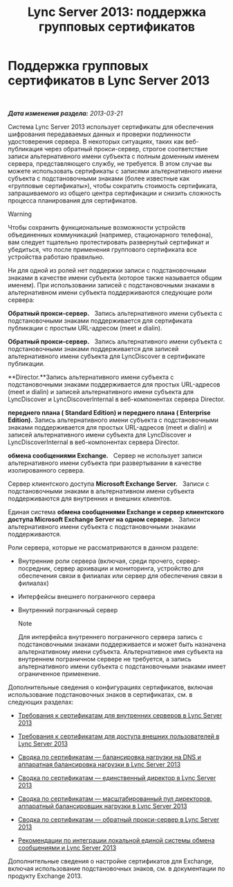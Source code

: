 ﻿---
title: 'Lync Server 2013: поддержка групповых сертификатов'
TOCTitle: Поддержка групповых сертификатов
ms:assetid: 0bae2aa8-b6dc-46f5-a3be-3fe7581809d4
ms:mtpsurl: https://technet.microsoft.com/ru-ru/library/Hh202161(v=OCS.15)
ms:contentKeyID: 49308909
ms.date: 05/19/2016
mtps_version: v=OCS.15
ms.translationtype: HT
---

# Поддержка групповых сертификатов в Lync Server 2013

 

_**Дата изменения раздела:** 2013-03-21_

Система Lync Server 2013 использует сертификаты для обеспечения шифрования передаваемых данных и проверки подлинности удостоверения сервера. В некоторых ситуациях, таких как веб-публикация через обратный прокси-сервер, строгое соответствие записи альтернативного имени субъекта с полным доменным именем сервера, представляющего службу, не требуется. В этом случае вы можете использовать сертификаты с записями альтернативного имени субъекта с подстановочными знаками (более известные как «групповые сертификаты»), чтобы сократить стоимость сертификата, запрашиваемого из общего центра сертификации и снизить сложность процесса планирования для сертификатов.

> [!warning]  
> Чтобы сохранить функциональные возможности устройств объединенных коммуникаций (например, стационарного телефона), вам следует тщательно протестировать развернутый сертификат и убедиться, что после применения группового сертификата все устройства работаю правильно.

Ни для одной из ролей нет поддержки записи с подстановочными знаками в качестве имени субъекта (которое также называется общим именем). При использовании записей с подстановочными знаками в альтернативном имени субъекта поддерживаются следующие роли сервера:

   **Обратный прокси-сервер.**   Запись альтернативного имени субъекта с подстановочными знаками поддерживается для сертификата публикации с простым URL-адресом (meet и dialin).

   **Обратный прокси-сервер.**   Запись альтернативного имени субъекта с подстановочными знаками поддерживается для записей альтернативного имени субъекта для LyncDiscover в сертификате публикации.

   **Director.**Запись альтернативного имени субъекта с подстановочными знаками поддерживается для простых URL-адресов (meet и dialin) и записей альтернативного имени субъекта для LyncDiscover и LyncDiscoverInternal в веб-компонентах сервера Director.

   **переднего плана ( Standard Edition) и переднего плана ( Enterprise Edition).** Запись альтернативного имени субъекта с подстановочными знаками поддерживается для простых URL-адресов (meet и dialin) и записей альтернативного имени субъекта для LyncDiscover и LyncDiscoverInternal в веб-компонентах сервера Director.

   **обмена сообщениями Exchange.**   Сервер не использует записи альтернативного имени субъекта при развертывании в качестве изолированного сервера.

   Сервер клиентского доступа **Microsoft Exchange Server.**   Записи с подстановочными знаками в альтернативном имени субъекта поддерживаются для внутренних и внешних клиентов.

   Единая система **обмена сообщениями Exchange и сервер клиентского доступа Microsoft Exchange Server на одном сервере.**   Записи альтернативного имени субъекта с подстановочными знаками поддерживаются.

Роли сервера, которые не рассматриваются в данном разделе:

  - Внутренние роли сервера (включая, среди прочего, сервер- посредник, сервер архивации и мониторинга, устройство для обеспечения связи в филиалах или сервер для обеспечения связи в филиалах)

  - Интерфейсы внешнего пограничного сервера

  - Внутренний пограничный сервер
    
    > [!note]  
    > Для интерфейса внутреннего пограничного сервера запись с подстановочными знаками поддерживается и может быть назначена альтернативному имени субъекта. Альтернативное имя субъекта на внутреннем пограничном сервере не требуется, а запись альтернативного имени субъекта с подстановочными знаками имеет ограниченное применение.

Дополнительные сведения о конфигурациях сертификатов, включая использование подстановочных знаков в сертификатах, см. в следующих разделах:

  - [Требования к сертификатам для внутренних серверов в Lync Server 2013](lync-server-2013-certificate-requirements-for-internal-servers.md)

  - [Требования к сертификатам для доступа внешних пользователей в Lync Server 2013](lync-server-2013-certificate-requirements-for-external-user-access.md)

  - [Сводка по сертификатам — балансировка нагрузки на DNS и аппаратная балансировка нагрузки в Lync Server 2013](lync-server-2013-certificate-summary-dns-and-hlb-load-balanced.md)

  - [Сводка по сертификатам — единственный директор в Lync Server 2013](lync-server-2013-certificate-summary-single-director.md)

  - [Сводка по сертификатам — масштабированный пул директоров, аппаратный балансировщик нагрузки в Lync Server 2013](lync-server-2013-certificate-summary-scaled-director-pool-hardware-load-balancer.md)

  - [Сводка по сертификатам — обратный прокси-сервер в Lync Server 2013](lync-server-2013-certificate-summary-reverse-proxy.md)

  - [Рекомендации по интеграции локальной единой системы обмена сообщениями и Lync Server 2013](lync-server-2013-guidelines-for-integrating-on-premises-unified-messaging.md)

Дополнительные сведения о настройке сертификатов для Exchange, включая использование подстановочных знаков, см. в документации по продукту Exchange 2013.

